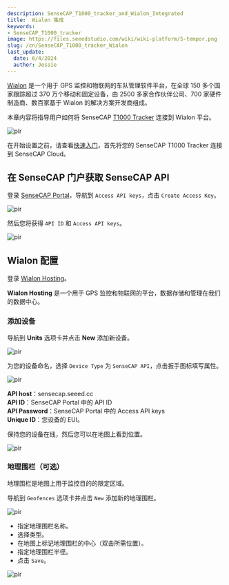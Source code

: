 ```yaml
---
description: SenseCAP_T1000_tracker_and_Wialon_Integrated
title:  Wialon 集成
keywords:
- SenseCAP_T1000_tracker
image: https://files.seeedstudio.com/wiki/wiki-platform/S-tempor.png
slug: /cn/SenseCAP_T1000_tracker_Wialon
last_update:
  date: 6/4/2024
  author: Jessie
---
```



[Wialon](https://wialon.com/) 是一个用于 GPS 监控和物联网的车队管理软件平台，在全球 150 多个国家跟踪超过 370 万个移动和固定设备，由 2500 多家合作伙伴公司、700 家硬件制造商、数百家基于 Wialon 的解决方案开发商组成。

本章内容将指导用户如何将 SenseCAP [T1000 Tracker](https://www.seeedstudio.com/SenseCAP-Card-Tracker-T1000-A-p-5697.html) 连接到 Wialon 平台。

<p style={{textAlign: 'center'}}><img src="https://files.seeedstudio.com/wiki/SenseCAP/Tracker/wialon-sensecap.png" alt="pir" width={800} height="auto" /></p>

在开始设置之前，请查看[快速入门](https://wiki.seeedstudio.com/cn/Get_Started_with_SenseCAP_T1000_tracker)，首先将您的 SenseCAP T1000 Tracker 连接到 SenseCAP Cloud。

## 在 SenseCAP 门户获取 SenseCAP API

登录 [SenseCAP Portal](https://sensecap.seeed.cc/portal)，导航到 `Access API keys`，点击 `Create Access Key`。

<p style={{textAlign: 'center'}}><img src="https://files.seeedstudio.com/wiki/SenseCAP/Tracker/sensecap-api.png" alt="pir" width={800} height="auto" /></p>

然后您将获得 `API ID` 和 `Access API keys`。

<p style={{textAlign: 'center'}}><img src="https://files.seeedstudio.com/wiki/SenseCAP/Tracker/sensecap-api2.png" alt="pir" width={800} height="auto" /></p>

## Wialon 配置

登录 [Wialon Hosting](https://hosting.wialon.com/?lang=en)。

**Wialon Hosting** 是一个用于 GPS 监控和物联网的平台，数据存储和管理在我们的数据中心。

### 添加设备

导航到 **Units** 选项卡并点击 **New** 添加新设备。

<p style={{textAlign: 'center'}}><img src="https://files.seeedstudio.com/wiki/SenseCAP/Tracker/-add.png" alt="pir" width={800} height="auto" /></p>

为您的设备命名，选择 `Device Type` 为 `SenseCAP API`，点击扳手图标填写属性。

<p style={{textAlign: 'center'}}><img src="https://files.seeedstudio.com/wiki/SenseCAP/Tracker/add-news.png" alt="pir" width={800} height="auto" /></p>

**API host**：sensecap.seeed.cc<br/>
**API ID**：SenseCAP Portal 中的 API ID<br/>
**API Password**：SenseCAP Portal 中的 Access API keys<br/>
**Unique ID**：您设备的 EUI。

保持您的设备在线，然后您可以在地图上看到位置。

<p style={{textAlign: 'center'}}><img src="https://files.seeedstudio.com/wiki/SenseCAP/Tracker/data-monitor.png" alt="pir" width={800} height="auto" /></p>

### 地理围栏（可选）

地理围栏是地图上用于监控目的的限定区域。

导航到 `Geofences` 选项卡并点击 `New` 添加新的地理围栏。

<p style={{textAlign: 'center'}}><img src="https://files.seeedstudio.com/wiki/SenseCAP/Tracker/geofence-set2.png" alt="pir" width={800} height="auto" /></p>

* 指定地理围栏名称。
* 选择类型。
* 在地图上标记地理围栏的中心（双击所需位置）。
* 指定地理围栏半径。
* 点击 `Save`。

<p style={{textAlign: 'center'}}><img src="https://files.seeedstudio.com/wiki/SenseCAP/Tracker/geofence-set.png" alt="pir" width={800} height="auto" /></p>
